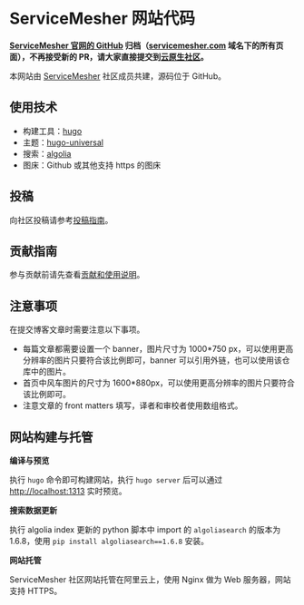 # ServiceMesher 网站代码

**[ServiceMesher 官网的 GitHub](https://github.com/servicemesher/) 归档（[servicemesher.com](https://www.servicemesher.com/) 域名下的所有页面），不再接受新的 PR，请大家直接提交到[云原生社区](https://github.com/cloudnativeto/cloudnative.to)。**

本网站由 [ServiceMesher](https://www.servicemesher.com) 社区成员共建，源码位于 GitHub。

## 使用技术

- 构建工具：[hugo](https://gohugo.io)
- 主题：[hugo-universal](https://github.com/devcows/hugo-universal-theme) 
- 搜索：[algolia](https://algolia.com)
- 图床：Github 或其他支持 https 的图床

## 投稿

向社区投稿请参考[投稿指南](https://www.servicemesher.com/contributing-specification/)。

## 贡献指南

参与贡献前请先查看[贡献和使用说明](CONTRIBUTING.md)。

## 注意事项

在提交博客文章时需要注意以下事项。

- 每篇文章都需要设置一个 banner，图片尺寸为 1000*750 px，可以使用更高分辨率的图片只要符合该比例即可，banner 可以引用外链，也可以使用该仓库中的图片。
- 首页中风车图片的尺寸为 1600*880px，可以使用更高分辨率的图片只要符合该比例即可。
- 注意文章的 front matters 填写，译者和审校者使用数组格式。

## 网站构建与托管

**编译与预览**

执行 `hugo` 命令即可构建网站，执行 `hugo server` 后可以通过 <http://localhost:1313> 实时预览。

**搜索数据更新**

执行 algolia index 更新的 python 脚本中 import 的 `algoliasearch` 的版本为 1.6.8，使用 `pip install algoliasearch==1.6.8` 安装。

**网站托管**

ServiceMesher 社区网站托管在阿里云上，使用 Nginx 做为 Web 服务器，网站支持 HTTPS。
